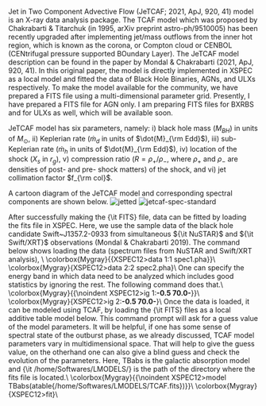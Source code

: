 Jet in Two Component Advective Flow (JeTCAF; 2021, ApJ, 920, 41) model is an X-ray data analysis package. The TCAF model which was proposed by Chakrabarti & Titarchuk (in 1995, arXiv preprint astro-ph/9510005) has been recently upgraded after implementing jet/mass outflows from the inner hot region, which is known as the corona, or Compton cloud or CENBOL (CENtrifugal pressure supported BOundary Layer).
The JeTCAF model description can be found in the paper by Mondal & Chakrabarti (2021, ApJ, 920, 41). In this original paper, the model is directly implemented in XSPEC as a local model and fitted the data of Black Hole Binaries, AGNs, and ULXs respectively.
To make the model available for the community, we have prepared a FITS file using a multi-dimensional parameter grid. Presently, I have prepared a FITS file for AGN only. I am preparing FITS files for BXRBS and for ULXs as well, which will be available soon.  



JeTCAF model has six parameters, namely: i) black hole mass ($M_{BH}$) in units of $M_\odot$,
ii) Keplerian rate ($`\dot{m}_d`$ in units of $`\dot{M}_{\rm Edd}`$), iii) sub-Keplerian rate ($`\dot{m}_h`$ in units of
$`\dot{M}_{\rm Edd}`$), iv) location of the shock ($X_s$ in $r_g$), v) compression ratio ($R=\rho_+ / \rho_-$, where $\rho_+$ and
$\rho_-$ are densities of post- and pre- shock matters) of the shock, and vi) jet collimation factor $`f_{\rm col}`$.

A cartoon diagram of the JeTCAF model and corresponding spectral components are shown below. 
![jetted](https://github.com/santanumondal87/JeTCAF-A-package-for-X-ray-spectral-fitting-of-black-holes-across-mass-scale/assets/34309461/a34e60aa-b22b-49bf-86a6-af605c48a384) ![jetcaf-spec-standard](https://github.com/santanumondal87/JeTCAF-A-package-for-X-ray-spectral-fitting-of-black-holes-across-mass-scale/assets/34309461/90cb5b1f-a9fa-4663-92d2-1938c1e4e32a)



After successfully making the {\it FITS} file, data can be fitted by loading the fits file in XSPEC. Here, we use the sample data of
the black hole candidate Swift~J1357.2-0933 from simultaneous ${\it NuSTAR}$ and ${\it Swift/XRT}$ observations
(Mondal \& Chakrabarti 2019). The command below shows loading the data (spectrum files from NuSTAR and Swift/XRT analysis),
\\
\colorbox{Mygray}{{XSPEC12$>$data 1:1 spec1.pha}}\\
\colorbox{Mygray}{XSPEC12$>$data 2:2 spec2.pha}\\
One can specify the energy band in which data need to be analyzed which includes good statistics by ignoring the rest.
The following command does that.\\
\colorbox{Mygray}{{\noindent XSPEC12$>$ig 1:**-0.5 70.0-**}}\\
\colorbox{Mygray}{XSPEC12$>$ig 2:**-0.5 70.0-**}\\
Once the data is loaded, it can be modeled using TCAF, by loading the {\it FITS} files as a local additive table model below.
This command prompt will ask for a guess value of the model parameters. It will be helpful, if one has some sense of
spectral state of the outburst phase, as we already discussed, TCAF model parameters vary in multidimensional space.
That will help to give the guess value, on the otherhand one can also give a blind guess and check the
evolution of the parameters. Here, TBabs is the galactic absorption model and {\it /home/Softwares/LMODELS/} is the
path of the directory where the fits file is located.\\
\colorbox{Mygray}{{\noindent XSPEC12$>$model TBabs(atable\{/home/Softwares/LMODELS/TCAF.fits\})}}\\
\colorbox{Mygray}{XSPEC12$>$fit}\\



